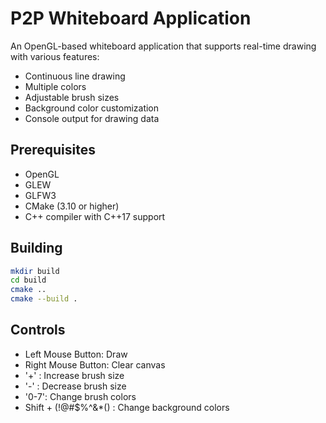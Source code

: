 # P2P Whiteboard Application

An OpenGL-based whiteboard application that supports real-time drawing with various features:
- Continuous line drawing
- Multiple colors
- Adjustable brush sizes
- Background color customization
- Console output for drawing data

## Prerequisites
- OpenGL
- GLEW
- GLFW3
- CMake (3.10 or higher)
- C++ compiler with C++17 support

## Building
```bash
mkdir build
cd build
cmake ..
cmake --build .
```

## Controls
- Left Mouse Button: Draw
- Right Mouse Button: Clear canvas
- '+' : Increase brush size
- '-' : Decrease brush size
- '0-7': Change brush colors
- Shift + (!@#$%^&*() : Change background colors